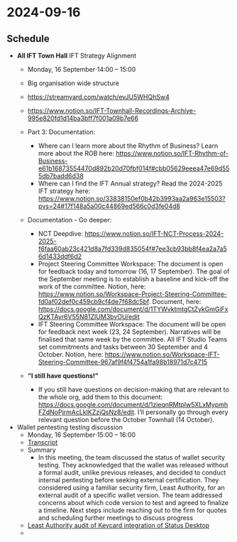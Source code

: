 # 2024-09-16

## Schedule
- **All IFT Town Hall** IFT Strategy Alignment
	- Monday, 16 September⋅14:00 – 15:00
	- Big organisation wide structure
	- https://streamyard.com/watch/evJU5WHQhSw4
	- https://www.notion.so/IFT-Townhall-Recordings-Archive-995e820fd1d14ba3bff7f001a09b7e66
	- Part 3: Documentation:
		- Where can I learn more about the Rhythm of Business? Learn more about the ROB here: https://www.notion.so/IFT-Rhythm-of-Business-e61b16873554470d892b20d70fbf014f#cbb05629eeea47e69d555db7badd6d38
		- Where can I find the IFT Annual strategy? Read the 2024-2025 IFT strategy here: https://www.notion.so/33838150ef0b42b3993aa2a963e15503?pvs=24#17f148a5a00c44869ed566c0d3fe04d8

	- Documentation - Go deeper:
		- NCT Deepdive: https://www.notion.so/IFT-NCT-Process-2024-2025-f6faa60ab23c421d8a7fd339d835054f#7ee3cb93bb8f4ea2a7a56d1433ddf6d2 
		- Project Steering Committee Workspace: The document is open for feedback today and tomorrow (16, 17 September). The goal of the September meeting is to establish a baseline and kick-off the work of the committee. Notion, here: https://www.notion.so/Workspace-Project-Steering-Committee-fd0af02def0c459cb9cf4de7f68dc5bf. Document, here: https://docs.google.com/document/d/1TYWvktmtgCtZykGmGiFxQzKTAyr6V55N81ZIUM3bvOU/edit 
		- IFT Steering Committee Workspace: The document will be open for feedback next week (23, 24 September). Narratives will be finalised that same week by the committee. All IFT Studio Teams set commitments and tasks between 30 September and 4 October. Notion, here: https://www.notion.so/Workspace-IFT-Steering-Committee-967af9f4f4754a1fa98b18971d7c4715

	- __“I still have questions!”__
		- If you still have questions on decision-making that are relevant to the whole org, add them to this document: https://docs.google.com/document/d/1zieqnRMtplw5XLxMypmhFZdNoPjrmAcLkIKZzjQsNz8/edit. I’ll personally go through every relevant question before the October Townhall (14 October).
- Wallet pentesting testing discussion
	- Monday, 16 September⋅15:00 – 16:00
	- [Transcript](https://docs.google.com/document/d/1VSy2nGP42Wq51MrvYk7Pi_9tRgKa8-udzAB7F1eRe6k/edit#heading=h.ovdducvs67nx)
	- Summary
		- In this meeting, the team discussed the status of wallet security testing. They acknowledged that the wallet was released without a formal audit, unlike previous releases, and decided to conduct internal pentesting before seeking external certification. They considered using a familiar security firm, Least Authority, for an external audit of a specific wallet version. The team addressed concerns about which code version to test and agreed to finalize a timeline. Next steps include reaching out to the firm for quotes and scheduling further meetings to discuss progress
	- [Least Authority audit of Keycard integration of Status Desktop](https://github.com/status-im/least-authority-audit/blob/master/initial-report/Least%20Authority-%20Status%20Desktop%20Client%20and%20Keycard-go%20Initial%20Audit%20Report.pdf)
	- 